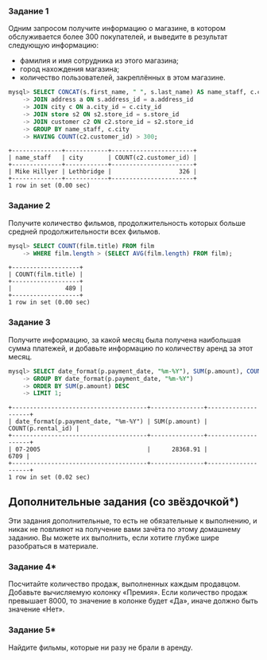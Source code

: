 ### Задание 1

Одним запросом получите информацию о магазине, в котором обслуживается более 300 покупателей, и выведите в результат следующую информацию: 
- фамилия и имя сотрудника из этого магазина;
- город нахождения магазина;
- количество пользователей, закреплённых в этом магазине.
```sql
mysql> SELECT CONCAT(s.first_name, " ", s.last_name) AS name_staff, c.city, COUNT(c2.customer_id)  FROM staff s
    -> JOIN address a ON s.address_id = a.address_id 
    -> JOIN city c ON a.city_id = c.city_id
    -> JOIN store s2 ON s2.store_id = s.store_id 
    -> JOIN customer c2 ON c2.store_id = s2.store_id
    -> GROUP BY name_staff, c.city
    -> HAVING COUNT(c2.customer_id) > 300;
```
```tabl
+--------------+------------+-----------------------+
| name_staff   | city       | COUNT(c2.customer_id) |
+--------------+------------+-----------------------+
| Mike Hillyer | Lethbridge |                   326 |
+--------------+------------+-----------------------+
1 row in set (0.00 sec)

```



### Задание 2

Получите количество фильмов, продолжительность которых больше средней продолжительности всех фильмов.

```sql
mysql> SELECT COUNT(film.title) FROM film 
    -> WHERE film.length > (SELECT AVG(film.length) FROM film);
```
```tabl
+-------------------+
| COUNT(film.title) |
+-------------------+
|               489 |
+-------------------+
1 row in set (0.00 sec)

```

### Задание 3

Получите информацию, за какой месяц была получена наибольшая сумма платежей, и добавьте информацию по количеству аренд за этот месяц.
```sql
mysql> SELECT date_format(p.payment_date, "%m-%Y"), SUM(p.amount), COUNT(p.rental_id) FROM payment p
    -> GROUP BY date_format(p.payment_date, "%m-%Y")
    -> ORDER BY SUM(p.amount) DESC
    -> LIMIT 1;
```
```tabl
+--------------------------------------+---------------+--------------------+
| date_format(p.payment_date, "%m-%Y") | SUM(p.amount) | COUNT(p.rental_id) |
+--------------------------------------+---------------+--------------------+
| 07-2005                              |      28368.91 |               6709 |
+--------------------------------------+---------------+--------------------+
1 row in set (0.02 sec)

```
## Дополнительные задания (со звёздочкой*)
Эти задания дополнительные, то есть не обязательные к выполнению, и никак не повлияют на получение вами зачёта по этому домашнему заданию. Вы можете их выполнить, если хотите глубже шире разобраться в материале.

### Задание 4*

Посчитайте количество продаж, выполненных каждым продавцом. Добавьте вычисляемую колонку «Премия». Если количество продаж превышает 8000, то значение в колонке будет «Да», иначе должно быть значение «Нет».

### Задание 5*

Найдите фильмы, которые ни разу не брали в аренду.
